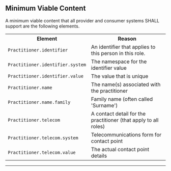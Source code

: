 ## Minimum Viable Content

A minimum viable content that all provider and consumer systems SHALL support are the following elements.

<table class="assets">
<tr>
<th width="30%">Element</th>
<th width="70%">Reason</th>
</tr>
<tr>
<td><code>Practitioner.identifier</code></td>
<td>An identifier that applies to this person in this role.
</td>
</tr>
<tr>
<td><code>Practitioner.identifier.system</code></td>
<td>The namespace for the identifier value</td>
</tr>
<tr>
<td><code>Practitioner.identifier.value</code></td>
<td>The value that is unique</td>
</tr>
<tr>
<td><code>Practitioner.name</code></td>
<td>The name(s) associated with the practitioner</td>
</tr>
<tr>
<td><code>Practitioner.name.family</code></td>
<td>Family name (often called 'Surname')</td>
</tr>
<tr>
<td><code>Practitioner.telecom</code></td>
<td>A contact detail for the practitioner (that apply to all roles)</td>
</tr>
<tr>
<td><code>Practitioner.telecom.system</code></td>
<td>Telecommunications form for contact point</td>
</tr>
<tr>
<td><code>Practitioner.telecom.value</code></td>
<td>The actual contact point details</td>
</tr>
</table>

---